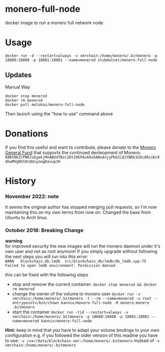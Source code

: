 # monero-full-node

docker image to run a monero full network node

# Usage

`docker run -d --restart=always -v xmrchain:/home/monero/.bitmonero -p 18080:18080 -p 18081:18081 --name=monerod stubdalnet/monero-full-node`

## Updates
Manual Way
```
docker stop monerod
docker rm monerod
docker pull molokai/monero-full-node
```
Then launch using the "how to use" command above

# Donations

If you find this useful and want to contribute, please donate to the [Monero General Fund](https://ccs.getmonero.org/) that supports the continued devleopment of Monero:
```888tNkZrPN6JsEgekjMnABU4TBzc2Dt29EPAvkRxbANsAnjyPbb3iQ1YBRk1UXcdRsiKc9dhwMVgN5S9cQUiyoogDavup3H```


# History 

### November 2022: note

It seems the original author has stopped merging pull requests, so I'm now maintaining this on my own terms from now on.
Changed the base from Ubuntu to Arch linux.

### October 2018: Breaking Change
**warning**  
for improved security the new images will run the monero daemon under it's own user and not as root anymore!
If you simply upgrade without following the next steps you will run into this error:  
`WARN 	blockchain.db.lmdb	src/blockchain_db/lmdb/db_lmdb.cpp:75	Failed to open lmdb environment: Permission denied`

this can be fixed with the following steps  

* stop and remove the current container: `docker stop monerod && docker rm monerod`
* change the owner of the volume to monero user `docker run -v xmrchain:/home/monero/.bitmonero -t --rm --name=monerod -u root --entrypoint=/bin/chown kannix/monero-full-node -R monero:monero .bitmonero`
* start the container `docker run -tid --restart=always -v xmrchain:/home/monero/.bitmonero -p 18080:18080 -p 18081:18081 --name=monerod kannix/monero-full-node`

**Hint:** keep in mind that you have to adapt your volume bindings to your own configuration e.g. if you followed the older version of this readme you have to use: `-v /var/data/blockchain-xmr:/home/monero/.bitmonero` instead of `-v xmrchain:/home/monero/.bitmonero`
